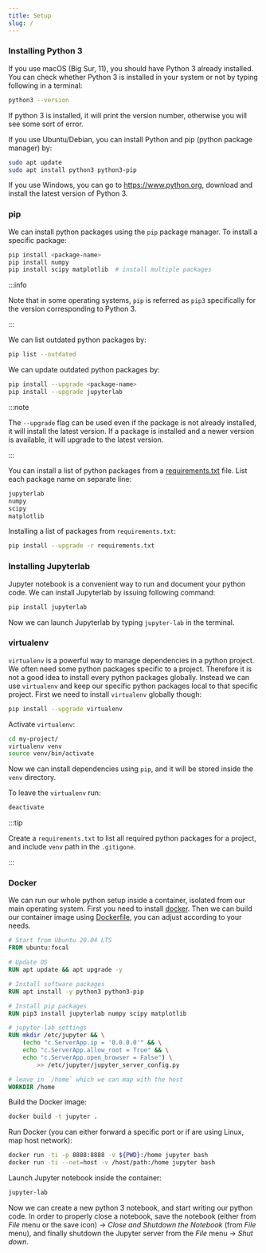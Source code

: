 ```yaml
---
title: Setup
slug: /
---
```

### Installing Python 3
If you use macOS (Big Sur, 11), you should have Python 3 already installed. You
can check whether Python 3 is installed in your system or not by typing
following in a terminal:
```bash
python3 --version
```
If python 3 is installed, it will print the version number, otherwise you will
see some sort of error.

If you use Ubuntu/Debian, you can install Python and pip (python package
manager) by:
```bash
sudo apt update
sudo apt install python3 python3-pip
```

If you use Windows, you can go to <https://www.python.org>, download and
install the latest version of Python 3.

### pip
We can install python packages using the `pip` package manager. To install a
specific package:
```bash
pip install <package-name>
pip install numpy
pip install scipy matplotlib  # install multiple packages
```

:::info

Note that in some operating systems, `pip` is referred as `pip3` specifically
for the version corresponding to Python 3.

:::


We can list outdated python packages by:
```bash
pip list --outdated
```

We can update outdated python packages by:
```bash
pip install --upgrade <package-name>
pip install --upgrade jupyterlab
```
:::note

The `--upgrade` flag can be used even if the package is not already installed,
it will install the latest version. If a package is installed and a newer
version is available, it will upgrade to the latest version.

:::

You can install a list of python packages from a [requirements.txt](
https://github.com/pranabdas/python-tutorial/blob/master/requirements.txt) file.
List each package name on separate line:
```python title="requirements.txt"
jupyterlab
numpy
scipy
matplotlib
```

Installing a list of packages from `requirements.txt`:
```bash
pip install --upgrade -r requirements.txt
```

### Installing Jupyterlab
Jupyter notebook is a convenient way to run and document your python code. We
can install Jupyterlab by issuing following command:
```bash
pip install jupyterlab
```

Now we can launch Jupyterlab by typing `jupyter-lab` in the terminal.


### virtualenv
`virtualenv` is a powerful way to manage dependencies in a python project. We
often need some python packages specific to a project. Therefore it is not a
good idea to install every python packages globally. Instead we can use
`virtualenv` and keep our specific python packages local to that specific
project. First we need to install `virtualenv` globally though:
```bash
pip install --upgrade virtualenv
```

Activate `virtualenv`:
```bash
cd my-project/
virtualenv venv
source venv/bin/activate
```

Now we can install dependencies using `pip`, and it will be stored inside the
`venv` directory.

To leave the `virtualenv` run:
```bash
deactivate
```

:::tip

Create a `requirements.txt` to list all required python packages for a project,
and include `venv` path in the `.gitigone`.

:::

### Docker
We can run our whole python setup inside a container, isolated from our main
operating system. First you need to install [docker](
https://docs.docker.com/get-docker/). Then we can build our container image
using [Dockerfile](
https://github.com/pranabdas/python-tutorial/blob/master/Dockerfile), you can
adjust according to your needs.
```dockerfile title="Dockerfile"
# Start from Ubuntu 20.04 LTS
FROM ubuntu:focal

# Update OS
RUN apt update && apt upgrade -y

# Install software packages
RUN apt install -y python3 python3-pip

# Install pip packages
RUN pip3 install jupyterlab numpy scipy matplotlib

# jupyter-lab settings
RUN mkdir /etc/jupyter && \
    (echo "c.ServerApp.ip = '0.0.0.0'" && \
    echo "c.ServerApp.allow_root = True" && \
    echo "c.ServerApp.open_browser = False") \
        >> /etc/jupyter/jupyter_server_config.py

# leave in `/home` which we can map with the host
WORKDIR /home
```

Build the Docker image:
```bash
docker build -t jupyter .
```

Run Docker (you can either forward a specific port or if are using Linux, map
host network):
```bash
docker run -ti -p 8888:8888 -v ${PWD}:/home jupyter bash
docker run -ti --net=host -v /host/path:/home jupyter bash
```

Launch Jupyter notebook inside the container:
```bash
jupyter-lab
```

Now we can create a new python 3 notebook, and start writing our python code.
In order to properly close a notebook, save the notebook (either from *File*
menu or the save icon) → *Close and Shutdown the Notebook* (from *File* menu),
and finally shutdown the Jupyter server from the *File* menu → *Shut down*.
